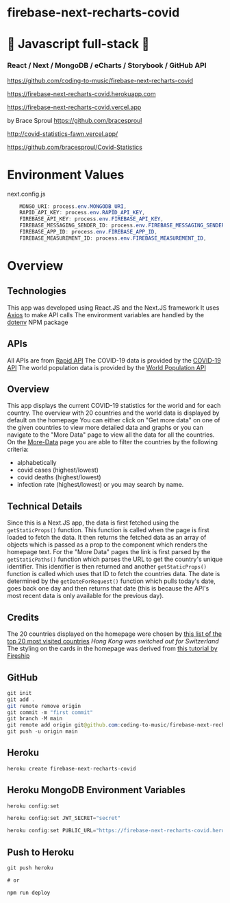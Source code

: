 # firebase-next-recharts-covid

# 🚀 Javascript full-stack 🚀

### React / Next / MongoDB / eCharts / Storybook / GitHub API

https://github.com/coding-to-music/firebase-next-recharts-covid

https://firebase-next-recharts-covid.herokuapp.com

https://firebase-next-recharts-covid.vercel.app

by Brace Sproul https://github.com/bracesproul

http://covid-statistics-fawn.vercel.app/

https://github.com/bracesproul/Covid-Statistics

# Environment Values

next.config.js

```java
    MONGO_URI: process.env.MONGODB_URI,
    RAPID_API_KEY: process.env.RAPID_API_KEY,
    FIREBASE_API_KEY: process.env.FIREBASE_API_KEY,
    FIREBASE_MESSAGING_SENDER_ID: process.env.FIREBASE_MESSAGING_SENDER_ID,
    FIREBASE_APP_ID: process.env.FIREBASE_APP_ID,
    FIREBASE_MEASUREMENT_ID: process.env.FIREBASE_MEASUREMENT_ID,

```

# Overview

## Technologies

This app was developed using React.JS and the Next.JS framework
It uses [Axios](https://www.npmjs.com/package/axios) to make API calls
The environment variables are handled by the [dotenv](https://www.npmjs.com/package/dotenv) NPM package

## APIs

All APIs are from [Rapid API](https://rapidapi.com/)
The COVID-19 data is provided by the [COVID-19 API](https://rapidapi.com/axisbits-axisbits-default/api/covid-19-statistics/)
The world population data is provided by the [World Population API](https://rapidapi.com/aldair.sr99/api/world-population/)

## Overview

This app displays the current COVID-19 statistics for the world and for each country.
The overview with 20 countries and the world data is displayed by default on the homepage
You can either click on "Get more data" on one of the given countries to view more detailed data and graphs or you can navigate to the "More Data" page to view all the data for all the countries.
On the [More-Data](./pages/More-Data.js) page you are able to filter the countries by the following criteria:

- alphabetically
- covid cases (highest/lowest)
- covid deaths (highest/lowest)
- infection rate (highest/lowest)
  or you may search by name.

## Technical Details

Since this is a Next.JS app, the data is first fetched using the `getStaticProps()` function. This function is called when the page is first loaded to fetch the data. It then returns the fetched data as an array of objects which is passed as a prop to the component which renders the homepage text. For the "More Data" pages the link is first parsed by the `getStaticPaths()` function which parses the URL to get the country's unique identifier. This identifier is then returned and another `getStaticProps()` function is called which uses that ID to fetch the countries data. The date is determined by the `getDateForRequest()` function which pulls today's date, goes back one day and then returns that date (this is because the API's most recent data is only available for the previous day).

## Credits

The 20 countries displayed on the homepage were chosen by [this list of the top 20 most visited countries](https://www.farandwide.com/s/most-visited-countries-792c34d8901f4bc9)
_Hong Kong was switched out for Switzerland_
The styling on the cards in the homepage was derived from [this tutorial by Fireship](https://www.youtube.com/watch?v=29deL9MFfWc&t=313s)

## GitHub

```java
git init
git add .
git remote remove origin
git commit -m "first commit"
git branch -M main
git remote add origin git@github.com:coding-to-music/firebase-next-recharts-covid.git
git push -u origin main
```

## Heroku

```java
heroku create firebase-next-recharts-covid
```

## Heroku MongoDB Environment Variables

```java
heroku config:set

heroku config:set JWT_SECRET="secret"

heroku config:set PUBLIC_URL="https://firebase-next-recharts-covid.herokuapp.com"
```

## Push to Heroku

```java
git push heroku

# or

npm run deploy
```
